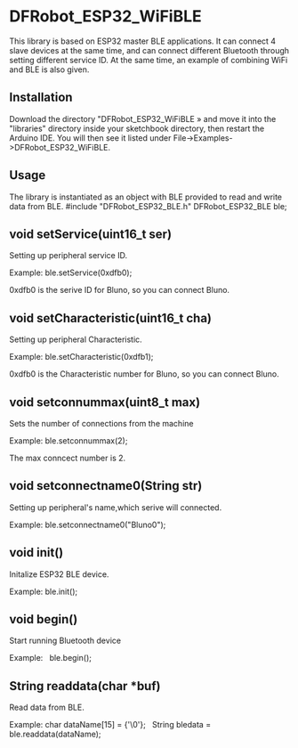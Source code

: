 # DFRobot_ESP32_WiFiBLE
This library is based on ESP32 master BLE applications. It can connect 4 slave devices at the same time, and can connect different Bluetooth through setting different service ID. At the same time, an example of combining WiFi and BLE is also given.

## Installation
Download the directory "DFRobot_ESP32_WiFiBLE » and move it into the "libraries" directory inside your sketchbook directory, then restart the Arduino IDE. You will then see it listed under File->Examples->DFRobot_ESP32_WiFiBLE.

## Usage
The library is instantiated as an object with BLE provided to read and write data from BLE. 
  #include "DFRobot_ESP32_BLE.h"
  DFRobot_ESP32_BLE ble;
  
## void setService(uint16_t ser)
Setting up peripheral service ID.

Example:
   ble.setService(0xdfb0);

0xdfb0 is the serive ID for Bluno, so you can connect Bluno.

## void setCharacteristic(uint16_t cha)
Setting up peripheral Characteristic.

Example:
   ble.setCharacteristic(0xdfb1);

0xdfb0 is the Characteristic number for Bluno, so you can connect Bluno.

## void setconnummax(uint8_t max)
Sets the number of connections from the machine

Example:
   ble.setconnummax(2);

The max conncect number is 2.

## void setconnectname0(String str)
Setting up peripheral's name,which serive will connected.

Example:
   ble.setconnectname0("Bluno0");


## void init()
Initalize ESP32 BLE device.

Example:
   ble.init();
   
## void begin()
Start running Bluetooth device

Example:
   ble.begin();

## String readdata(char *buf)
Read data from BLE.

Example:
   char dataName[15] = {'\0'};
   String bledata = ble.readdata(dataName);



		
